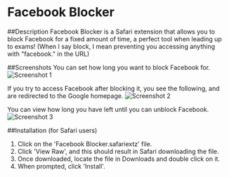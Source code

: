 Facebook Blocker
=================

##Description
Facebook Blocker is a Safari extension that allows you to block Facebook for a fixed amount of time, a perfect tool when leading up to exams! (When I say block, I mean preventing you accessing anything with "facebook." in the URL)

##Screenshots
You can set how long you want to block Facebook for.
![Screenshot 1](http://www.devankuleindiren.com/Images/FBBlocker.png "Screenshot 1")

If you try to access Facebook after blocking it, you see the following, and are redirected to the Google homepage.
![Screenshot 2](http://www.devankuleindiren.com/Images/FBBlocker2.png "Screenshot 2")

You can view how long you have left until you can unblock Facebook.
![Screenshot 3](http://www.devankuleindiren.com/Images/FBBlocker3.png "Screenshot 3")

##Installation (for Safari users)
1. Click on the 'Facebook Blocker.safariextz' file.
2. Click 'View Raw', and this should result in Safari downloading the file.
3. Once downloaded, locate the file in Downloads and double click on it.
4. When prompted, click 'Install'.